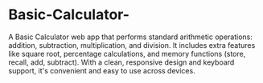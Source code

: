 # Basic-Calculator-
A Basic Calculator web app that performs standard arithmetic operations: addition, subtraction, multiplication, and division. It includes extra features like square root, percentage calculations, and memory functions (store, recall, add, subtract). With a clean, responsive design and keyboard support, it's convenient and easy to use across devices.

